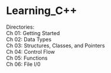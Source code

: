 # Learning_C++

Directories:
<br> Ch 01: Getting Started
<br> Ch 02: Data Types
<br> Ch 03: Structures, Classes, and Pointers
<br> Ch 04: Control Flow
<br> Ch 05: Functions
<br> Ch 06: File I/0
